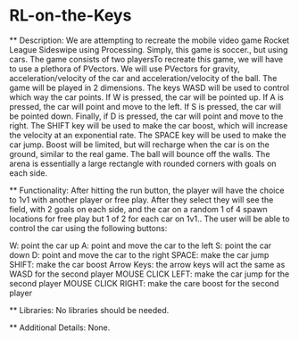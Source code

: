# RL-on-the-Keys

** Description:
We are attempting to recreate the mobile video game Rocket League Sideswipe using Processing. Simply, this game is soccer., but using cars. The game consists of two playersTo recreate this game, we will have to use a plethora of PVectors. We will use PVectors for gravity, acceleration/velocity of the car and acceleration/velocity of the ball. The game will be played in 2 dimensions. The keys WASD will be used to control which way the car points. If W is pressed, the car will be pointed up. If A is pressed, the car will point and move to the left. If S is pressed, the car will be pointed down. Finally, if D is pressed, the car will point and move to the right. The SHIFT key will be used to make the car boost, which will increase the velocity at an exponential rate. The SPACE key will be used to make the car jump. Boost will be limited, but will recharge when the car is on the ground, similar to the real game. The ball will bounce off the walls. The arena is essentially a large rectangle with rounded corners with goals on each side. 

** Functionality:
After hitting the run button, the player will have the choice to 1v1 with another player or free play. After they select they will see the field, with 2 goals on each side, and the car on a random 1 of 4 spawn locations for free play but 1 of 2 for each car on 1v1.. The user will be able to control the car using the following buttons:


W: point the car up
A: point and move the car to the left
S: point the car down
D: point and move the car to the right
SPACE: make the car jump
SHIFT: make the car boost
Arrow Keys: the arrow keys will act the same as WASD for the second player
MOUSE CLICK LEFT: make the car jump for the second player
MOUSE CLICK RIGHT: make the care boost for the second player

** Libraries:
No libraries should be needed. 

** Additional Details:
None.
